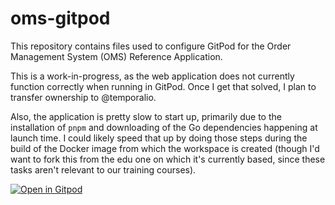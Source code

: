 # oms-gitpod

This repository contains files used to configure GitPod for 
the Order Management System (OMS) Reference Application.

This is a work-in-progress, as the web application does not 
currently function correctly when running in GitPod. Once I
get that solved, I plan to transfer ownership to @temporalio.

Also, the application is pretty slow to start up, primarily 
due to the installation of `pnpm` and downloading of the Go
dependencies happening at launch time. I could likely speed 
that up by doing those steps during the build of the Docker 
image from which the workspace is created (though I'd want 
to fork this from the edu one on which it's currently based, 
since these tasks aren't relevant to our training courses).

[![Open in Gitpod](https://gitpod.io/button/open-in-gitpod.svg)](https://gitpod.io/#https://github.com/tomwheeler/oms=gitpod)
